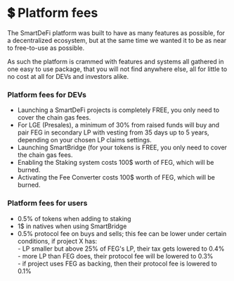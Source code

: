 # 💲 Platform fees

The SmartDeFi platform was built to have as many features as possible, for a decentralized ecosystem, but at the same time we wanted it to be as near to free-to-use as possible.

As such the platform is crammed with features and systems all gathered in one easy to use package, that you will not find anywhere else, all for little to no cost at all for DEVs and investors alike.

### Platform fees for DEVs&#x20;

* Launching a SmartDeFi projects is completely FREE, you only need to cover the chain gas fees.&#x20;
* For LGE (Presales), a minimum of 30% from raised funds will buy and pair FEG in secondary LP with vesting from 35 days up to 5 years, depending on your chosen LP claims settings.
* Launching SmartBridge (for your tokens is FREE, you only need to cover the chain gas fees.
* Enabling the Staking system costs 100$ worth of FEG, which will be burned.&#x20;
* Activating the Fee Converter costs 100$ worth of FEG, which will be burned.&#x20;

### Platform fees for users&#x20;

* 0.5% of tokens when adding to staking&#x20;
* 1$ in natives when using SmartBridge&#x20;
* 0.5% protocol fee on buys and sells; this fee can be lower under certain conditions, if project X has:\
  \- LP smaller but above 25% of FEG's LP, their tax gets lowered to 0.4% \
  \- more LP than FEG does, their protocol fee will be lowered to 0.3% \
  \- if project uses FEG as backing, then their protocol fee is lowered to 0.1%
